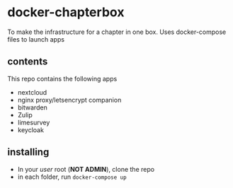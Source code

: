 # docker-chapterbox
To make the infrastructure for a chapter in one box. Uses docker-compose files to launch apps

## contents

This repo contains the following apps

* nextcloud
* nginx proxy/letsencrypt companion
* bitwarden
* Zulip 
* limesurvey
* keycloak

## installing

* In your _user_ root (**NOT ADMIN**), clone the repo
* in each folder, run `docker-compose up`

